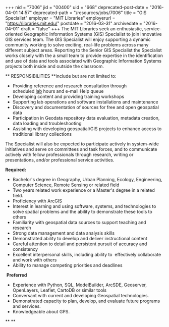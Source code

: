 +++
nid = "7006"
jid = "00400"
uid = "668"
deprecated-post-date = "2016-04-01 14:57"
deprecated-path = "/resources/jobs/7006"
title = "GIS Specialist"
employer = "MIT Libraries"
employerurl = "https://libraries.mit.edu/"
postdate = "2016-03-31"
archivedate = "2016-04-01"
draft = "false"
+++
The MIT Libraries seek an enthusiastic, service-oriented Geographic
Information Systems (GIS) Specialist to join innovative GIS services
team. The GIS Specialist will enjoy supporting a dynamic community
working to solve exciting, real-life problems across many different
subject areas. Reporting to the Senior GIS Specialist the Specialist
works closely with the a small team to provide expertise in the
identification and use of data and tools associated with Geographic
Information Systems projects both inside and outside the classroom. 

** RESPONSIBILITIES **include but are not limited to:

-   Providing reference and research consultation through
    scheduled [lab](http://libguides.mit.edu/c.php?g=176295&p=1160692) hours
    and e-mail Help queue
-   Developing content and providing training workshops
-   Supporting lab operations and software installations and maintenance
-   Discovery and documentation of sources for free and open geospatial
    data
-   Participation in Geodata repository data evaluation, metadata
    creation, data loading and troubleshooting
-   Assisting with developing geospatial/GIS projects to enhance access
    to traditional library collections

The Specialist will also be expected to participate actively in
system-wide initiatives and serve on committees and task forces, and to
communicate actively with fellow professionals through research, writing
or presentations, and/or professional service activities. 
  
**Required:**

-   Bachelor's degree in Geography, Urban Planning, Ecology,
    Engineering, Computer Science, Remote Sensing or related field
-   Two years related work experience or a Master's degree in a related
    field.  
-   Proficiency with ArcGIS
-   Interest in learning and using software, systems, and technologies
    to solve spatial problems and the ability to demonstrate these tools
    to others
-   Familiarity with geospatial data sources to support teaching and
    research
-   Strong data management and data analysis skills
-   Demonstrated ability to develop and deliver instructional content
-   Careful attention to detail and persistent pursuit of accuracy and
    consistency
-   Excellent interpersonal skills, including ability to  effectively
    collaborate and work with others
-   Ability to manage competing priorities and deadlines

 **Preferred**

-   Experience with Python, SQL, ModelBuilder, ArcSDE, Geoserver,
    OpenLayers, Leaflet, CartoDB or similar tools
-   Conversant with current and developing Geospatial technologies.
-   Demonstrated capacity to plan, develop, and evaluate future programs
    and services.
-   Knowledgeable about GPS.

**
**
